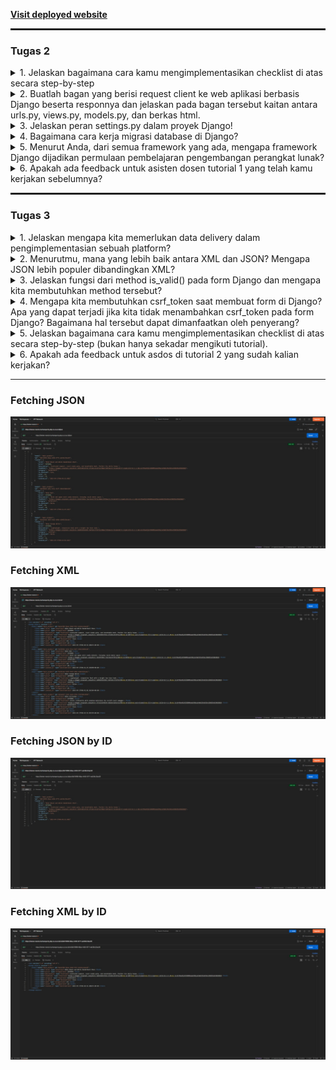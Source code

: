 **[Visit deployed website](https://helven-marcia-burhansporty.pbp.cs.ui.ac.id)** 

<hr style="border:1px solid">

### Tugas 2

<details>
<summary>1. Jelaskan bagaimana cara kamu mengimplementasikan checklist di atas secara step-by-step</summary>
<hr>

1. Membuat folder project baru dan mengaktifkan environment variable pada folder tersebut dengan:
    ```bash
    python -m venv .venv
    source .venv\Scripts\activate #saya menggunakan git bash terminal sehingga perlu menggunakan "source"
    ```
    Setelah itu saya menginisiasi django dengan menginstall library yang diperlukan di requirements.txt seperti pada tutorial 0 dan menginisiasi proyek baru dengan 
    ```bash
    django-admin startproject burhansporty
    ```
    Tidak lupa saya juga menambahkan file `.env` dan `.env.prod` serta beberapa adjustment di `settings.py` sesuai dengan arahan tutorial 0.

<hr>

2. Membuat aplikasi main dengan
    ```bash
    python manage.py startapp main
    ```
    Setelah itu saya tambahkan main ke INSTALLED_APPS di `settings.py`:
    ```python
    INSTALLED_APPS = [
        # bawaan Django...
        'main',
    ]
    ```

<hr>

3. Melakukan routing dengan menambahkan route/url baru pada `urls.py`
    ```python
    from django.contrib import admin
    from django.urls import path, include # menambahkan module include

    urlpatterns = [
        path('admin/', admin.site.urls),
        path('', include('main.urls')) # merouting base url "burhansporty/" ke main.urls
    ]
    ```

<hr>

4. Melakukan edit pada models.py untuk memenuhi criteria class model yang diperlukan dengan:
    ```python
    class Product(models.Model):
        id = models.UUIDField(primary_key=True, default=uuid.uuid4, editable=False)
        title = models.CharField(max_length=255)
        price = models.IntegerField()
        description = models.TextField()
        thumbnail = models.URLField()
        category = models.CharField()
        is_featured = models.BooleanField(default=False)
        sold = models.IntegerField(default=0)
        created_at = models.DateTimeField(auto_now_add=True)

        def __str__(self):
            return self.title
        
        @property
        def is_product_hot(self):
            return self.sold > 20
            
        def increment_sold(self):
            self.sold += 1
            self.save()
    ```

<hr>

5. Membuat fungsi pada `views.py` untuk mrender template serta memberikan context:
    ```python
    def show_main(request):
        context = {
            'app' : "BurhanSporty",
            'npm' : '2406359853',
            'name': 'Helven Marcia',
            'class': 'PBP C'
        }

        return render(request, "main.html", context)
    ```

<hr>

6. Melakukan routing pada `main/urls.py` 
    ```python
    from django.urls import path
    from main.views import show_main

    app_name = 'main'

    urlpatterns = [
        path('', show_main, name='show_main'), # 
    ]
    ```

<hr>

7. Melakukan inisiasi git, commit, serta push pada github beserta dengan pws. Tidak lupa menambahkan url deployment pws pada `ALLOWED_HOST` pada `settings.py`

<hr>

8. Membuat readme yang berisikan link ke website deployment
    ```markdown
    **[Visit deployed website](https://helven-marcia-burhansporty.pbp.cs.ui.ac.id)** 
    ```

</details>

<details>
<summary>2. Buatlah bagan yang berisi request client ke web aplikasi berbasis Django beserta responnya dan jelaskan pada bagan tersebut kaitan antara urls.py, views.py, models.py, dan berkas html.</summary>
<hr>

![Diagram Django](image.png)

[Sumber: PPT PBP](https://scele.cs.ui.ac.id/pluginfile.php/269605/mod_resource/content/1/03%20-%20MTV%20Django%20Architecture.pdf)

<hr>
Diagram tersebut menjelaskan alur kerja arsitektur MTV pada Django. Saat pengguna mengirim HTTP Request, permintaan tersebut pertama kali diproses oleh urls.py untuk menentukan view yang sesuai. Selanjutnya, views.py akan menangani logika aplikasi, mengambil atau memproses data dari models.py jika diperlukan, lalu mengirimkan data tersebut ke template HTML. Template akan merender data menjadi halaman web, dan hasilnya dikirim kembali ke pengguna sebagai HTTP Response. Dengan demikian, urls.py berperan sebagai pengatur rute, views.py sebagai pengolah data dan penghubung, models.py sebagai pengelola database, dan berkas HTML sebagai penyaji informasi kepada pengguna.

<hr>
</details>

<details>
<summary>3. Jelaskan peran settings.py dalam proyek Django!</summary>
<hr>

Berkas settings.py dalam proyek Django berperan sebagai pusat konfigurasi utama aplikasi. Di dalamnya terdapat berbagai pengaturan penting, seperti konfigurasi database, aplikasi yang digunakan INSTALLED_APPS, middleware, template, static files, kunci rahasia SECRET_KEY, debug mode, serta pengaturan domain yang diizinkan ALLOWED_HOSTS. Django menggunakan settings.py untuk mengatur bagaimana proyek berjalan baik di lingkungan pengembangan maupun produksi, sehingga file ini menjadi komponen penting dalam mengontrol perilaku dan struktur keseluruhan aplikasi. 

<hr>
</details>

<details>
<summary>4. Bagaimana cara kerja migrasi database di Django?</summary>
<hr>

Migrasi database di Django adalah proses untuk menerapkan perubahan pada struktur database berdasarkan model yang didefinisikan di `models.py`. Saat kita membuat atau mengubah model, kita menjalankan perintah 
```bash
python manage.py makemigrations 
```
untuk membuat berkas migrasi yang berisi instruksi perubahan database. Kemudian, perintah 

```bash
python manage.py migrate 
```
digunakan untuk mengeksekusi instruksi tersebut sehingga struktur tabel di database diperbarui sesuai dengan model. Proses ini memastikan database selalu sinkron dengan definisi model tanpa perlu menulis query SQL secara manual.

<hr>
</details>

<details>
<summary>5. Menurut Anda, dari semua framework yang ada, mengapa framework Django dijadikan permulaan pembelajaran pengembangan perangkat lunak?</summary>
<hr>

Menurut saya, framework Django dijadikan permulaan pembelajaran pengembangan perangkat lunak karena Django menggunakan arsitektur Model-View-Template (MVT) yang memisahkan antara data, logika, dan tampilan, sehingga alur kerja aplikasi web menjadi lebih mudah dipahami. Selain itu, Django juga menyediakan banyak fitur bawaan seperti pengelolaan database, autentikasi pengguna, dan template engine, sehingga kita bisa fokus memahami konsep dasar pengembangan aplikasi tanpa harus membangun semuanya dari awal. Meskipun saya masih baru belajar, saya melihat Django membantu memberikan gambaran besar tentang bagaimana sebuah aplikasi web modern dibangun dan dijalankan.

<hr>
</details>

<details>
<summary>6. Apakah ada feedback untuk asisten dosen tutorial 1 yang telah kamu kerjakan sebelumnya?</summary>
<hr>

Tidak ada 😄

</details>

<hr style="border:1px solid">

### Tugas 3

<details>
<summary>1. Jelaskan mengapa kita memerlukan data delivery dalam pengimplementasian sebuah platform?
</summary>
<hr>

Data delivery dibutuhkan agar pertukaran informasi antar komponen platform berlangsung rapi dan konsisten. Melalui mekanisme pengiriman yang teratur, data berpindah dari sumber ke tujuan tanpa hilang atau bocor, sekaligus tetap aman, cepat, akurat, dan dapat diukur kinerjanya.

Selain itu, data delivery memudahkan integrasi dengan layanan pihak ketiga karena ada cara yang jelas untuk mengirim dan menerima data. Dampaknya, platform bekerja lebih stabil, menyatu end-to-end, dan memberikan pengalaman penggunaan yang mulus.

<hr>
</details>

<details>
<summary>2. Menurutmu, mana yang lebih baik antara XML dan JSON? Mengapa JSON lebih populer dibandingkan XML?
</summary>
<hr>

Menurut saya, JSON memiliki keunggulan dibandingkan XML karena struktur penulisannya lebih sederhana dan mudah dimengerti, bahkan bagi orang yang belum terlalu berpengalaman. Bentuknya mirip dengan dictionary pada Python sehingga lebih intuitif untuk dipahami.

JSON juga lebih banyak digunakan dalam pertukaran data pada aplikasi maupun web modern. Popularitasnya tidak lepas dari sifatnya yang ringan, cepat diproses, serta dukungan yang luas pada berbagai bahasa pemrograman. Selain itu, JSON terintegrasi langsung dengan JavaScript sehingga penerapannya di lingkungan web menjadi lebih praktis dan efisien dibandingkan XML.

<hr>
</details>

<details>
<summary>3. Jelaskan fungsi dari method is_valid() pada form Django dan mengapa kita membutuhkan method tersebut?
</summary>
<hr>

Method is_valid() pada form Django berfungsi untuk memastikan data yang dimasukkan pengguna sesuai dengan aturan yang telah ditentukan pada form. Proses ini mencakup pengecekan kesesuaian tipe data, kelengkapan field, serta validasi terhadap constraint yang ada. Dengan begitu, data yang tidak sesuai akan ditandai sebagai tidak valid.

Kita memerlukan method ini agar hanya data yang aman dan benar yang diproses lebih lanjut. Tanpa validasi, data yang salah atau tidak sesuai format bisa menyebabkan error saat penyimpanan maupun ketika digunakan pada tahap berikutnya.

<hr>
</details>

<details>
<summary>4. Mengapa kita membutuhkan csrf_token saat membuat form di Django? Apa yang dapat terjadi jika kita tidak menambahkan csrf_token pada form Django? Bagaimana hal tersebut dapat dimanfaatkan oleh penyerang?
</summary>
<hr>

Penggunaan csrf_token dalam form Django bertujuan untuk melindungi aplikasi dari serangan Cross-Site Request Forgery (CSRF). Serangan ini memanfaatkan kondisi ketika seorang pengguna sudah login, lalu tanpa disadari mengirimkan permintaan berbahaya ke server melalui manipulasi dari pihak luar.

Dengan adanya csrf_token, Django dapat memverifikasi bahwa setiap permintaan POST benar-benar berasal dari form milik aplikasi kita, bukan dari situs lain. Jika token ini tidak disertakan, server tidak punya cara untuk membedakan apakah request sah atau hasil rekayasa penyerang. Akibatnya, penyerang bisa mengeksploitasi situasi tersebut untuk melakukan aksi tertentu atas nama pengguna, misalnya mengubah data penting atau menjalankan perintah yang tidak diinginkan.

<hr>
</details>

<details>
<summary>5. Jelaskan bagaimana cara kamu mengimplementasikan checklist di atas secara step-by-step (bukan hanya sekadar mengikuti tutorial).
</summary>
<hr>

1. Menambahkan 4 function baru pada `views.py` yaitu show_xml, show_json, show_xml_by_id, show_json_by_id
    ```python
    def show_xml(request):
    product_list = Product.objects.all()
    xml_data = serializers.serialize("xml", product_list)
    return HttpResponse(xml_data, content_type="application/xml")

    def show_json(request):
        product_list = Product.objects.all()
        json_data = serializers.serialize("json", product_list)
        return HttpResponse(json_data, content_type="application/json")

    def show_xml_by_id(request, product_id):
    try:
        product_item = Product.objects.filter(pk=product_id)
        xml_data = serializers.serialize("xml", product_item)
        return HttpResponse(xml_data, content_type="application/xml")
    except Product.DoesNotExist:
        return HttpResponse(status=404)

    def show_json_by_id(request, product_id):
    try:
        product_item = Product.objects.get(pk=product_id)
        json_data = serializers.serialize("json", [product_item])https://web.postman.co/home
        return HttpResponse(json_data, content_type="application/json")
    except Product.DoesNotExist:
        return HttpResponse(status=404)
    ```

<hr>

2. Menambahkan route pada `urls.py`
    ```python
    path('xml/', show_xml, name='show_xml'),
    path('json/', show_json, name='show_json'),
    path('xml/<str:product_id>/', show_xml_by_id, name='show_xml_by_id'),
    path('json/<str:product_id>/', show_json_by_id, name='show_json_by_id'),
    ```
<hr>

3. Membuat sebuah layout/skeleton dengan `templates/base.html`. Setelah itu melakukan sedikit penyesuaian pada `main.html` sehingga dapat extend pada layout. Tidak lupa juga menambahkan settings agar layout dapat diimplementasikan
    ```python
    ...
    TEMPLATES = [
        {
            'BACKEND': 'django.template.backends.django.DjangoTemplates',
            'DIRS': [BASE_DIR / 'templates'], # Tambahkan konten baris ini
            'APP_DIRS': True,
            ...
        }
    ]
    ...
    ```

<hr>

4. Membuat struktur form pada `forms.py`
    ```python
    from django.forms import ModelForm
    from main.models import Product

    class ProductForm(ModelForm):
        class Meta:
            model = Product
            fields = ["title", "price", "description", "thumbnail", "category", "is_featured", "sold", "stock"]
    ```

<hr>

5. Membuat function untuk melakukan render halaman add_product dan show_product_detail
    ```python
    def add_product(request):
        form = ProductForm(request.POST or None)

        if form.is_valid() and request.method == "POST":
            form.save()
            return redirect('main:show_main')

        context = {
            'form': form,
            'app' : "BurhanSporty",
            'npm' : '2406359853',
            'name': 'Helven Marcia',
            'class': 'PBP C'
        }
        return render(request, "add_product.html", context)

    def show_product_detail(request, id):
        product = get_object_or_404(Product, pk=id)

        context = {
            'product': product,
            'app' : "BurhanSporty",
            'npm' : '2406359853',
            'name': 'Helven Marcia',
            'class': 'PBP C'
        }

        return render(request, "product_detail.html", context)
    ```

<hr>

6. Membuat route untuk function render pada `urls.py`
    ```python
    path('add-product/', add_product, name='add_product'),
    path('products/<str:id>/', show_product_detail, name='show_product_detail'),
    ```

<hr>
</details>

<details>
<summary>6. Apakah ada feedback untuk asdos di tutorial 2 yang sudah kalian kerjakan?</summary>
<hr>

Tidak ada 😄

</details>

<hr>

### Fetching JSON
![JSON](json.jpeg)

### Fetching XML
![XML](xml.jpeg)

### Fetching JSON by ID
![JSONBYID](jsonbyid.jpeg)

### Fetching XML by ID
![XMLBYID](xmlbyid.jpeg)